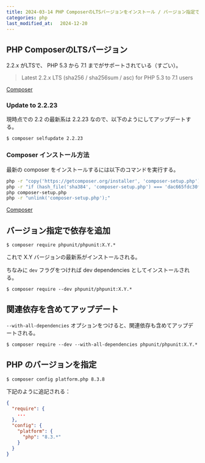 ```yaml
---
title: 2024-03-14 PHP ComposerのLTSバージョンをインストール / バージョン指定で依存を追加
categories: php
last_modified_at: 　2024-12-20
---
```


## PHP ComposerのLTSバージョン

2.2.x がLTSで、 PHP 5.3 から 7.1 までがサポートされている（すごい）。

> Latest 2.2.x LTS (sha256 / sha256sum / asc) for PHP 5.3 to 7.1 users

[Composer](https://getcomposer.org/download/)

### Update to 2.2.23

現時点での 2.2 の最新系は 2.2.23 なので、以下のようにしてアップデートする。

```console
$ composer selfupdate 2.2.23
```

### Composer インストール方法

最新の composer をインストールするには以下のコマンドを実行する。

```bash
php -r "copy('https://getcomposer.org/installer', 'composer-setup.php');"
php -r "if (hash_file('sha384', 'composer-setup.php') === 'dac665fdc30fdd8ec78b38b9800061b4150413ff2e3b6f88543c636f7cd84f6db9189d43a81e5503cda447da73c7e5b6') { echo 'Installer verified'; } else { echo 'Installer corrupt'; unlink('composer-setup.php'); } echo PHP_EOL;"
php composer-setup.php
php -r "unlink('composer-setup.php');"
```

[Composer](https://getcomposer.org/download/)

## バージョン指定で依存を追加

```console
$ composer require phpunit/phpunit:X.Y.*
```

これで X.Y バージョンの最新系がインストールされる。

ちなみに `dev` フラグをつければ dev dependencies としてインストールされる。

```console
$ composer require --dev phpunit/phpunit:X.Y.*
```

## 関連依存を含めてアップデート

`--with-all-dependencies` オプションをつけると、関連依存も含めてアップデートされる。

```console
$ composer require --dev --with-all-dependencies phpunit/phpunit:X.Y.*
```

## PHP のバージョンを指定

```console
$ composer config platform.php 8.3.8
```

下記のように追記される：

```json
{
  "require": {
    ...
  },
  "config": {
    "platform": {
      "php": "8.3.*"
    }
  }
}
```
